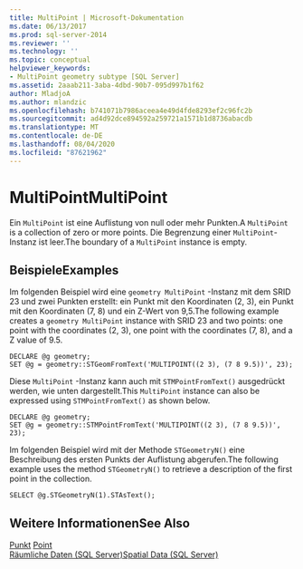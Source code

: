 ```yaml
---
title: MultiPoint | Microsoft-Dokumentation
ms.date: 06/13/2017
ms.prod: sql-server-2014
ms.reviewer: ''
ms.technology: ''
ms.topic: conceptual
helpviewer_keywords:
- MultiPoint geometry subtype [SQL Server]
ms.assetid: 2aaab211-3aba-4dbd-90b7-095d997b1f62
author: MladjoA
ms.author: mlandzic
ms.openlocfilehash: b741071b7986aceea4e49d4fde8293ef2c96fc2b
ms.sourcegitcommit: ad4d92dce894592a259721a1571b1d8736abacdb
ms.translationtype: MT
ms.contentlocale: de-DE
ms.lasthandoff: 08/04/2020
ms.locfileid: "87621962"
---
```

# <a name="multipoint"></a><span data-ttu-id="b68b5-102">MultiPoint</span><span class="sxs-lookup"><span data-stu-id="b68b5-102">MultiPoint</span></span>
  <span data-ttu-id="b68b5-103">Ein `MultiPoint` ist eine Auflistung von null oder mehr Punkten.</span><span class="sxs-lookup"><span data-stu-id="b68b5-103">A `MultiPoint` is a collection of zero or more points.</span></span> <span data-ttu-id="b68b5-104">Die Begrenzung einer `MultiPoint`-Instanz ist leer.</span><span class="sxs-lookup"><span data-stu-id="b68b5-104">The boundary of a `MultiPoint` instance is empty.</span></span>  
  
## <a name="examples"></a><span data-ttu-id="b68b5-105">Beispiele</span><span class="sxs-lookup"><span data-stu-id="b68b5-105">Examples</span></span>  
 <span data-ttu-id="b68b5-106">Im folgenden Beispiel wird eine `geometry MultiPoint` -Instanz mit dem SRID 23 und zwei Punkten erstellt: ein Punkt mit den Koordinaten (2, 3), ein Punkt mit den Koordinaten (7, 8) und ein Z-Wert von 9,5.</span><span class="sxs-lookup"><span data-stu-id="b68b5-106">The following example creates a `geometry MultiPoint` instance with SRID 23 and two points: one point with the coordinates (2, 3), one point with the coordinates (7, 8), and a Z value of 9.5.</span></span>  
  
```  
DECLARE @g geometry;  
SET @g = geometry::STGeomFromText('MULTIPOINT((2 3), (7 8 9.5))', 23);  
```  
  
 <span data-ttu-id="b68b5-107">Diese `MultiPoint` -Instanz kann auch mit `STMPointFromText()` ausgedrückt werden, wie unten dargestellt.</span><span class="sxs-lookup"><span data-stu-id="b68b5-107">This `MultiPoint` instance can also be expressed using `STMPointFromText()` as shown below.</span></span>  
  
```  
DECLARE @g geometry;  
SET @g = geometry::STMPointFromText('MULTIPOINT((2 3), (7 8 9.5))', 23);  
```  
  
 <span data-ttu-id="b68b5-108">Im folgenden Beispiel wird mit der Methode `STGeometryN()` eine Beschreibung des ersten Punkts der Auflistung abgerufen.</span><span class="sxs-lookup"><span data-stu-id="b68b5-108">The following example uses the method `STGeometryN()` to retrieve a description of the first point in the collection.</span></span>  
  
```  
SELECT @g.STGeometryN(1).STAsText();  
```  
  
## <a name="see-also"></a><span data-ttu-id="b68b5-109">Weitere Informationen</span><span class="sxs-lookup"><span data-stu-id="b68b5-109">See Also</span></span>  
 <span data-ttu-id="b68b5-110">[Punkt](point.md) </span><span class="sxs-lookup"><span data-stu-id="b68b5-110">[Point](point.md) </span></span>  
 [<span data-ttu-id="b68b5-111">Räumliche Daten &#40;SQL Server&#41;</span><span class="sxs-lookup"><span data-stu-id="b68b5-111">Spatial Data &#40;SQL Server&#41;</span></span>](spatial-data-sql-server.md)  
  
  
